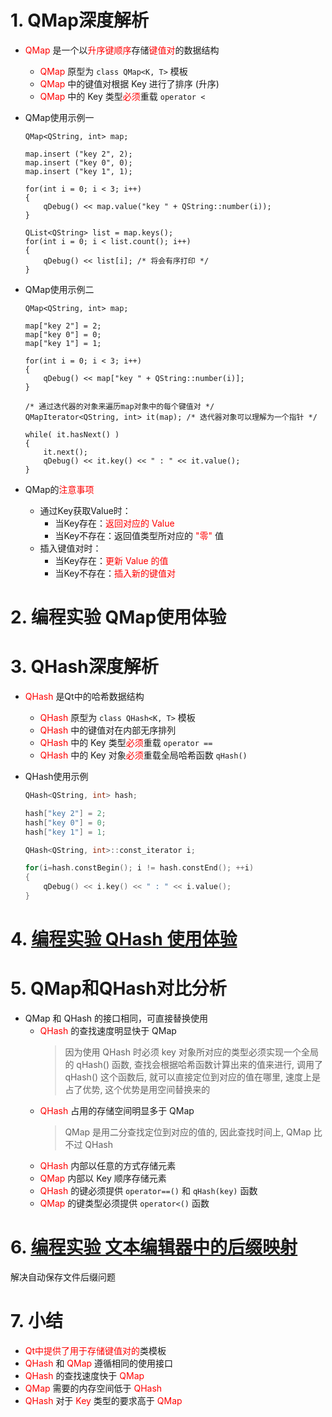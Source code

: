 # 1. QMap深度解析
- <font color=red>QMap</font> 是一个以<font color=red>升序键顺序</font>存储<font color=red>键值对</font>的数据结构
    - <font color=red>QMap</font> 原型为 `class QMap<K, T>` 模板
    - <font color=red>QMap</font> 中的键值对根据 Key 进行了排序 (升序)
    - <font color=red>QMap</font> 中的 Key 类型<font color=red>必须</font>重载 `operator <`

- QMap使用示例一
    ```cp
    QMap<QString, int> map;

    map.insert ("key 2", 2);
    map.insert ("key 0", 0);
    map.insert ("key 1", 1);

    for(int i = 0; i < 3; i++)
    {
        qDebug() << map.value("key " + QString::number(i));
    }

    QList<QString> list = map.keys();
    for(int i = 0; i < list.count(); i++)
    {
        qDebug() << list[i]; /* 将会有序打印 */
    }
    ```

- QMap使用示例二
    ```cp
    QMap<QString, int> map;

    map["key 2"] = 2;
    map["key 0"] = 0;
    map["key 1"] = 1;

    for(int i = 0; i < 3; i++)
    {
        qDebug() << map["key " + QString::number(i)];
    }

    /* 通过迭代器的对象来遍历map对象中的每个键值对 */
    QMapIterator<QString, int> it(map); /* 迭代器对象可以理解为一个指针 */

    while( it.hasNext() )
    {
        it.next();
        qDebug() << it.key() << " : " << it.value();
    }
    ```

- QMap的<font color=red>注意事项</font>
    - 通过Key获取Value时：
        - 当Key存在：<font color=red>返回对应的 Value</font>
        - 当Key不存在：返回值类型所对应的 <font color=red>"零"</font> 值
    - 插入键值对时：
        - 当Key存在：<font color=red>更新 Value 的值</font>
        - 当Key不存在：<font color=red>插入新的键值对</font>

# 2. 编程实验 QMap使用体验

# 3. QHash深度解析
- <font color=red>QHash</font> 是Qt中的哈希数据结构
    - <font color=red>QHash</font> 原型为 `class QHash<K, T>` 模板
    - <font color=red>QHash</font> 中的键值对在内部无序排列
    - <font color=red>QHash</font> 中的 Key 类型<font color=red>必须</font>重载 `operator ==`
    - <font color=red>QHash</font> 中的 Key 对象<font color=red>必须</font>重载全局哈希函数 `qHash()`

- QHash使用示例
    ```c
    QHash<QString, int> hash;

    hash["key 2"] = 2;
    hash["key 0"] = 0;
    hash["key 1"] = 1;

    QHash<QString, int>::const_iterator i;

    for(i=hash.constBegin(); i != hash.constEnd(); ++i)
    {
        qDebug() << i.key() << " : " << i.value();
    }
    ```

# 4. [<u>编程实验 QHash 使用体验</u>](code/037_Anatomy_of_QMap_and_QHash)

# 5. QMap和QHash对比分析
- QMap 和 QHash 的接口相同，可直接替换使用
    - <font color=red>QHash</font> 的查找速度明显快于 QMap
        > 因为使用 QHash 时必须 key 对象所对应的类型必须实现一个全局的 qHash() 函数, 查找会根据哈希函数计算出来的值来进行, 调用了qHash() 这个函数后, 就可以直接定位到对应的值在哪里, 速度上是占了优势, 这个优势是用空间替换来的
    - <font color=red>QHash</font> 占用的存储空间明显多于 QMap
        > QMap 是用二分查找定位到对应的值的, 因此查找时间上, QMap 比不过 QHash
    - <font color=red>QHash</font> 内部以任意的方式存储元素
    - <font color=red>QMap</font> 内部以 Key 顺序存储元素
    - <font color=red>QHash</font> 的键必须提供 `operator==()` 和 `qHash(key)` 函数
    - <font color=red>QMap</font> 的键类型必须提供 `operator<()` 函数

# 6. [<u>编程实验 文本编辑器中的后缀映射</u>](code/037_Anatomy_of_QMap_and_QHash)
解决自动保存文件后缀问题

# 7. 小结<font color=red>
- Qt中提供了用于存储键值对的</font>类模板
- <font color=red>QHash</font> 和 <font color=red>QMap</font> 遵循相同的使用接口
- <font color=red>QHash</font> 的查找速度快于 <font color=red>QMap</font>
- <font color=red>QMap</font> 需要的内存空间低于 <font color=red>QHash</font>
- <font color=red>QHash</font> 对于 <font color=red>Key</font> 类型的要求高于 <font color=red>QMap</font>